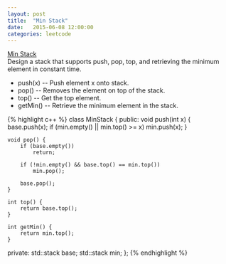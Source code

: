 ```yaml
---
layout: post
title:  "Min Stack"
date:   2015-06-08 12:00:00
categories: leetcode
---
```

[Min Stack](https://leetcode.com/problems/min-stack/)  
Design a stack that supports push, pop, top, and retrieving the minimum element in constant time.  
  
- push(x) -- Push element x onto stack.  
- pop() -- Removes the element on top of the stack.  
- top() -- Get the top element.  
- getMin() -- Retrieve the minimum element in the stack.  

{% highlight c++ %}
class MinStack {
public:
    void push(int x) {
        base.push(x);
        if (min.empty() || min.top() >= x)
            min.push(x);
    }

    void pop() {
        if (base.empty())
            return;
        
        if (!min.empty() && base.top() == min.top())
            min.pop();
            
        base.pop();
    }

    int top() {
        return base.top();
    }

    int getMin() {
        return min.top();
    }
    
private:
    std::stack<int> base;
    std::stack<int> min;
};
{% endhighlight %}